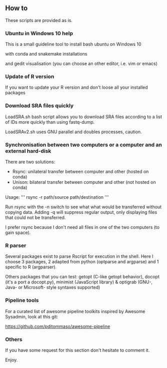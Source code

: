 ## How to
These scripts are provided as is.



### Ubuntu in Windows 10 help

This is a small guideline tool to install bash ubuntu on Windows 10

with conda and snakemake installations

and gedit visualisation (you can choose an other editor, i.e. vim or emacs)



### Update of R version

If you want to update your R version and don't loose all your installed packages



### Download SRA files quickly

LoadSRA.sh bash script allows you to download SRA files according to a list of 
IDs more quickly than using fastq-dump.

LoadSRAv2.sh uses GNU parallel and doubles processes, caution.


### Synchronisation between two computers or a computer and an external hard-disk

There are two solutions:
- Rsync: unilateral transfer between computer and other (hosted on conda)
- Unison: bilateral transfer between computer and other (not hosted on conda)

Usage: ''' rsync -r path/source path/destination '''

Run rsync with the -n switch to see what what would be transferred without copying data. 
Adding -q will suppress regular output, only displaying files that could not be transferred.

I prefer rsync because I don't need all files in one of the two computers (to gain space).


### R parser

Several packages exist to parse Rscript for execution in the shell.
Here I choose 3 packages, 2 adapted from python (optparse and argparse) and 1 specific to R (argparser).

Others packages that you can test: getopt (C-like getopt behavior), docopt (it's a port a docopt.py), minimist (JavaScript library) & optigrab (GNU-, Java- or Microsoft- style syntaxes supported)


### Pipeline tools

For a curated list of awesome pipeline toolkits inspired by Awesome Sysadmin, look at this git:

https://github.com/pditommaso/awesome-pipeline


### Others

If you have some request for this section don't hesitate to comment it.

Enjoy.